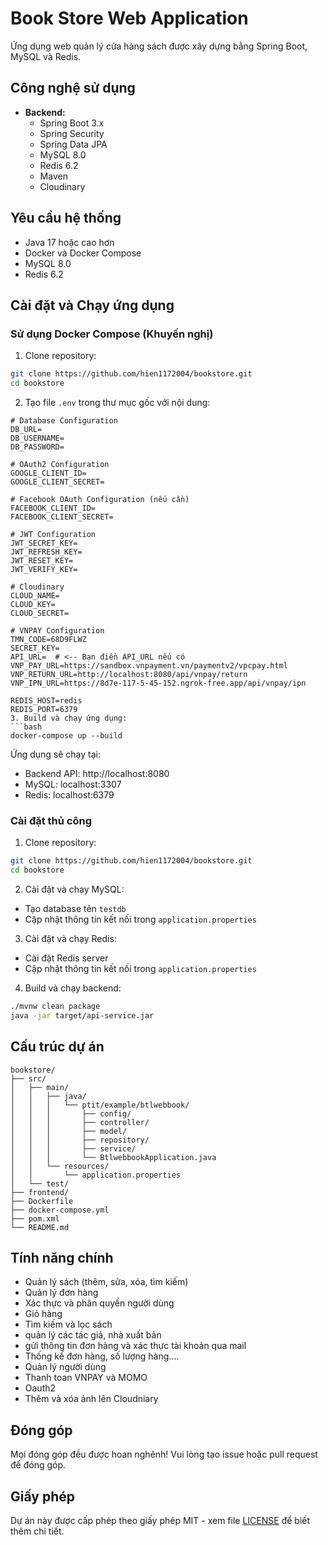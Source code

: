 # Book Store Web Application

Ứng dụng web quản lý cửa hàng sách được xây dựng bằng Spring Boot, MySQL và Redis.

## Công nghệ sử dụng

- **Backend:**
  - Spring Boot 3.x
  - Spring Security
  - Spring Data JPA
  - MySQL 8.0
  - Redis 6.2
  - Maven
  - Cloudinary


## Yêu cầu hệ thống

- Java 17 hoặc cao hơn
- Docker và Docker Compose
- MySQL 8.0
- Redis 6.2

## Cài đặt và Chạy ứng dụng

### Sử dụng Docker Compose (Khuyến nghị)

1. Clone repository:
```bash
git clone https://github.com/hien1172004/bookstore.git
cd bookstore
```

2. Tạo file `.env` trong thư mục gốc với nội dung:
```
# Database Configuration
DB_URL=
DB_USERNAME=
DB_PASSWORD=

# OAuth2 Configuration
GOOGLE_CLIENT_ID=
GOOGLE_CLIENT_SECRET=

# Facebook OAuth Configuration (nếu cần)
FACEBOOK_CLIENT_ID=
FACEBOOK_CLIENT_SECRET=

# JWT Configuration
JWT_SECRET_KEY=
JWT_REFRESH_KEY=
JWT_RESET_KEY=
JWT_VERIFY_KEY=

# Cloudinary
CLOUD_NAME=
CLOUD_KEY=
CLOUD_SECRET=

# VNPAY Configuration
TMN_CODE=68D9FLWZ
SECRET_KEY=
API_URL=  # <-- Bạn điền API_URL nếu có
VNP_PAY_URL=https://sandbox.vnpayment.vn/paymentv2/vpcpay.html
VNP_RETURN_URL=http://localhost:8080/api/vnpay/return
VNP_IPN_URL=https://8d7e-117-5-45-152.ngrok-free.app/api/vnpay/ipn

REDIS_HOST=redis
REDIS_PORT=6379
3. Build và chạy ứng dụng:
```bash
docker-compose up --build
```

Ứng dụng sẽ chạy tại:
- Backend API: http://localhost:8080
- MySQL: localhost:3307
- Redis: localhost:6379

### Cài đặt thủ công

1. Clone repository:
```bash
git clone https://github.com/hien1172004/bookstore.git
cd bookstore
```

2. Cài đặt và chạy MySQL:
- Tạo database tên `testdb`
- Cập nhật thông tin kết nối trong `application.properties`

3. Cài đặt và chạy Redis:
- Cài đặt Redis server
- Cập nhật thông tin kết nối trong `application.properties`

4. Build và chạy backend:
```bash
./mvnw clean package
java -jar target/api-service.jar
```

## Cấu trúc dự án

```
bookstore/
├── src/
│   ├── main/
│   │   ├── java/
│   │   │   └── ptit/example/btlwebbook/
│   │   │       ├── config/
│   │   │       ├── controller/
│   │   │       ├── model/
│   │   │       ├── repository/
│   │   │       ├── service/
│   │   │       └── BtlwebbookApplication.java
│   │   └── resources/
│   │       └── application.properties
│   └── test/
├── frontend/
├── Dockerfile
├── docker-compose.yml
├── pom.xml
└── README.md
```


## Tính năng chính

- Quản lý sách (thêm, sửa, xóa, tìm kiếm)
- Quản lý đơn hàng
- Xác thực và phân quyền người dùng
- Giỏ hàng
- Tìm kiếm và lọc sách
- quản lý các tác giả, nhà xuất bản
- gửi thông tin đơn hàng và xác thực tài khoản qua mail
- Thống kế đơn hàng, số lượng hàng....
- Quản lý người dùng
- Thanh toan VNPAY và MOMO
- Oauth2
- Thêm và xóa ảnh lên Cloudniary

## Đóng góp

Mọi đóng góp đều được hoan nghênh! Vui lòng tạo issue hoặc pull request để đóng góp.

## Giấy phép

Dự án này được cấp phép theo giấy phép MIT - xem file [LICENSE](LICENSE) để biết thêm chi tiết. 
